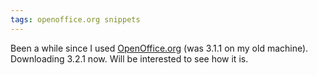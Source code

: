 ```yaml
---
tags: openoffice.org snippets
---
```


Been a while since I used [OpenOffice.org](http://www.openoffice.org/) (was 3.1.1 on my old machine). Downloading 3.2.1 now. Will be interested to see how it is.
